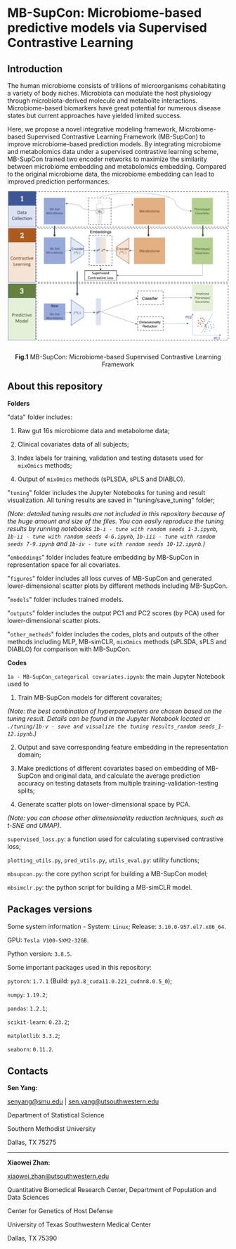 # MB-SupCon: Microbiome-based predictive models via Supervised Contrastive Learning

## Introduction

The human microbiome consists of trillions of microorganisms cohabitating a variety of body niches. Microbiota can modulate the host physiology through microbiota-derived molecule and metabolite interactions. Microbiome-based biomarkers have great potential for numerous disease states but current approaches have yielded limited success. 

Here, we propose a novel integrative modeling framework, Microbiome-based Supervised Contrastive Learning Framework (MB-SupCon) to improve microbiome-based prediction models. By integrating microbiome and metabolomics data under a supervised contrastive learning scheme, MB-SupCon trained two encoder networks to maximize the similarity between microbiome embedding and metabolomics embedding. Compared to the original microbiome data, the microbiome embedding can lead to improved prediction performances.

<p align="center">
  <img src="./figures/framework.png" width="700"/>
</p>

<p align = "center">
<b>Fig.1</b> MB-SupCon: Microbiome-based Supervised Contrastive Learning Framework
</p>

## About this repository

**Folders**

"data" folder includes:

1. Raw gut 16s microbiome data and metabolome data;

2. Clinical covariates data of all subjects;

3. Index labels for training, validation and testing datasets used for `mixOmics` methods;

4. Output of `mixOmics` methods (sPLSDA, sPLS and DIABLO).

"`tuning`" folder includes the Jupyter Notebooks for tuning and result visualization. All tuning results are saved in "tuning/save_tuning" folder;

*(Note: detailed tuning results are not included in this repository because of the huge amount and size of the files. You can easily reproduce the tuning results by running notebooks `1b-i - tune with random seeds 1-3.ipynb`, `1b-ii - tune with random seeds 4-6.ipynb`, `1b-iii - tune with random seeds 7-9.ipynb` and `1b-iv - tune with random seeds 10-12.ipynb`.)*

"`embeddings`" folder includes feature embedding by MB-SupCon in representation space for all covariates.

"`figures`" folder includes all loss curves of MB-SupCon and generated lower-dimensional scatter plots by different methods including MB-SupCon. 

"`models`" folder includes trained models. 

"`outputs`" folder includes the output PC1 and PC2 scores (by PCA) used for lower-dimensional scatter plots.

"`other_methods`" folder includes the codes, plots and outputs of the other methods including MLP, MB-simCLR, `mixOmics` methods (sPLSDA, sPLS and DIABLO) for comparison with MB-SupCon.

**Codes**

`1a - MB-SupCon_categorical covariates.ipynb`: the main Jupyter Notebook used to 

1. Train MB-SupCon models for different covaraites;

  *(Note: the best combination of hyperparameters are chosen based on the tuning result. Details can be found in the Jupyter Notebook located at `./tuning/1b-v - save and visualize the tuning results_random seeds_1-12.ipynb`.)*

2. Output and save corresponding feature embedding in the representation domain;

3. Make predictions of different covariates based on embedding of MB-SupCon and original data, and calculate the average prediction accuracy on testing datasets from multiple training-validation-testing splits;

3. Generate scatter plots on lower-dimensional space by PCA.

*(Note: you can choose other dimensionality reduction techniques, such as t-SNE and UMAP)*.

`supervised_loss.py`: a function used for calculating supervised contrastive loss;

`plotting_utils.py`, `pred_utils.py`, `utils_eval.py`: utility functions;

`mbsupcon.py`: the core python script for building a MB-SupCon model;

`mbsimclr.py`: the python script for building a MB-simCLR model.

## Packages versions 

Some system information - System: `Linux`; Release: `3.10.0-957.el7.x86_64`.

GPU: `Tesla V100-SXM2-32GB`.

Python version: `3.8.5`.

Some important packages used in this repository:

`pytorch`: `1.7.1` (Build: `py3.8_cuda11.0.221_cudnn8.0.5_0`);

`numpy`: `1.19.2`;

`pandas`: `1.2.1`;

`scikit-learn`: `0.23.2`;

`matplotlib`: `3.3.2`;

`seaborn`: `0.11.2`.

## Contacts

**Sen Yang:**

senyang@smu.edu | sen.yang@utsouthwestern.edu

Department of Statistical Science

Southern Methodist University

Dallas, TX 75275

---

**Xiaowei Zhan:**

xiaowei.zhan@utsouthwestern.edu

Quantitative Biomedical Research Center, Department of Population and Data Sciences

Center for Genetics of Host Defense

University of Texas Southwestern Medical Center

Dallas, TX 75390








